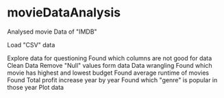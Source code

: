# movieDataAnalysis
Analysed movie Data of "IMDB"

Load "CSV" data

Explore data for questioning
Found which columns are not good for data
Clean Data
Remove "Null" values form data
Data wrangling 
Found which movie has highest and lowest budget
Found average runtime of movies
Found Total profit increase year by year
Found which "genre" is popular in those year 
 Plot data 

